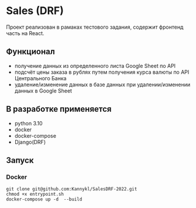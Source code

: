 # Sales (DRF)

Проект реализован в рамаках тестового задания, содержит фронтенд часть на React.

## Функционал

- получение данных из определенного листа Google Sheet по API 
- подсчёт цены заказа в рублях путем получения курса валюты по API Центрального Банка
- удаление/изменение данных в базе данных при удалении/изменении данных в Google Sheet

## В разработке применяется

- python 3.10
- docker
- docker-compose
- Django(DRF)

## Запуск

### Docker

```
git clone git@github.com:Kannykl/SalesDRF-2022.git
chmod +x entrypoint.sh
docker-compose up -d  --build
```

